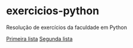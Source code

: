 # exercicios-python
 Resolução de exercícios da faculdade em Python

[Primeira lista](https://github.com/thomazllr/exercicios-python/tree/main/Primeira%20Lista)
[Segunda lista](https://github.com/thomazllr/exercicios-python/tree/main/Segunda%20Lista)
